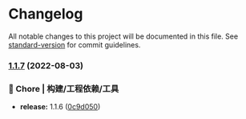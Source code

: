 # Changelog

All notable changes to this project will be documented in this file. See [standard-version](https://github.com/conventional-changelog/standard-version) for commit guidelines.

### [1.1.7](https://github.com/JefferyXZF/douluo-ui/compare/v1.1.5...v1.1.7) (2022-08-03)

### 🚀 Chore | 构建/工程依赖/工具

- **release:** 1.1.6 ([0c9d050](https://github.com/JefferyXZF/douluo-ui/commit/0c9d050307a3035f8caee343f7a7a5d4f2485145))
